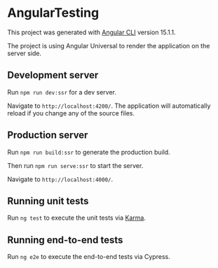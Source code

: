 # AngularTesting

This project was generated with [Angular CLI](https://github.com/angular/angular-cli) version 15.1.1.

The project is using Angular Universal to render the application on the server side.

## Development server

Run `npm run dev:ssr` for a dev server.

Navigate to `http://localhost:4200/`.
The application will automatically reload if you change any of the source files.

## Production server

Run `npm run build:ssr` to generate the production build.

Then run `npm run serve:ssr` to start the server.

Navigate to `http://localhost:4000/`.

## Running unit tests

Run `ng test` to execute the unit tests via [Karma](https://karma-runner.github.io).

## Running end-to-end tests

Run `ng e2e` to execute the end-to-end tests via Cypress.

